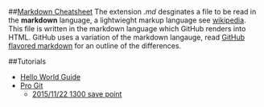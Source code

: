 ##[Markdown Cheatsheet](https://github.com/adam-p/markdown-here/wiki/Markdown-Cheatsheet)
The extension *.md* desginates a file to be read in the **markdown** language, a lightwieght markup language see [wikipedia](https://en.wikipedia.org/wiki/Markdown). This file is written in the markdown language which GitHub renders into HTML. GitHub uses a variation of the markdown langauge, read [GitHub flavored markdown](https://help.github.com/articles/github-flavored-markdown/) for an outline of the differences.


##Tutorials

- [Hello World Guide](http://guides.github.com/activities/hello-world)
- [Pro Git](https://git-scm.com/book/en/v2)
  - [2015/11/22 1300 save point](https://git-scm.com/book/en/v2/Git-Basics-Getting-a-Git-Repository)
